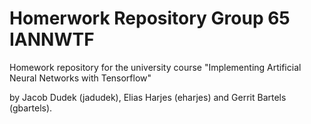 # Homerwork Repository Group 65 IANNWTF
Homework repository for the university course "Implementing Artificial Neural Networks with Tensorflow" 

by Jacob Dudek (jadudek), Elias Harjes (eharjes) and Gerrit Bartels (gbartels).
